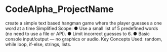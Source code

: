 # CodeAlpha_ProjectName
create a simple text based hangman game where the player guesses a one word at a time       Simplified Scope:  ● Use a small list of 5 predefined words (no need to use a file or API). ● Limit incorrect guesses to 6. ● Basic console input/output — no graphics or audio. Key Concepts Used: random, while loop, if-else, strings, lists.
